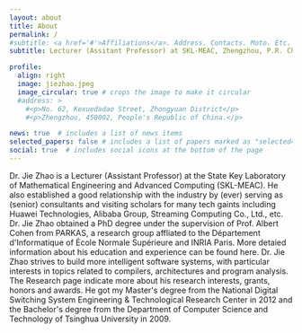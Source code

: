 ```yaml
---
layout: about
title: About
permalink: /
#subtitle: <a href='#'>Affiliations</a>. Address. Contacts. Moto. Etc.
subtitle: Lecturer (Assitant Professor) at SKL-MEAC, Zhengzhou, P.R. China.

profile:
  align: right
  image: jiezhao.jpeg
  image_circular: true # crops the image to make it circular
  #address: >
    #<p>No. 62, Kexuedadao Street, Zhongyuan District</p>
    #<p>Zhengzhou, 450002, People's Republic of China.</p>

news: true  # includes a list of news items
selected_papers: false # includes a list of papers marked as "selected={true}"
social: true  # includes social icons at the bottom of the page
---
```


Dr. Jie Zhao is a Lecturer (Assistant Professor) at the State Key Laboratory of Mathematical Engineering and Advanced Computing (SKL-MEAC). He also established a good relationship with the industry by (ever) serving as (senior) consultants and visiting scholars for many tech gaints including Huawei Technologies, Alibaba Group, Streaming Computing Co., Ltd., etc. Dr. Jie Zhao obtained a PhD degree under the supervision of <a href="https://who.rocq.inria.fr/Albert.Cohen/" style="text-decoration: none">Prof. Albert Cohen</a> from <a href="http://parkas.di.ens.fr/index.html" style="text-decoration: none">PARKAS</a>, a research group affliated to the <a href="http://www.di.ens.fr" style="text-decoration: none">Département d'Informatique</a> of <a href="http://www.ens.fr" style="text-decoration: none">École Normale Supérieure</a> and <a href="https://www.inria.fr/en/centre/paris" style="text-decoration: none">INRIA Paris</a>. More detaied information about his education and experience can be found <a href="/education-and-experience/" style="text-decoration: none">here</a>. Dr. Jie Zhao strives to build more intelligent software systems, with particular interests in topics related to compilers, architectures and program analysis. The <a href="/research/" style="text-decoration: none">Research page</a> indicate more about his research interests, grants, honors and awards. He got my Master's degree from the National Digital Switching System Engineering &amp; Technological Research Center in 2012 and the Bachelor's degree from the <a href="http://www.cs.tsinghua.edu.cn/publish/csen/index.html" style="text-decoration: none">Department of Computer Science and Technology</a> of <a href="http://www.tsinghua.edu.cn/publish/newthuen/index.html" style="text-decoration: none">Tsinghua University</a> in 2009.